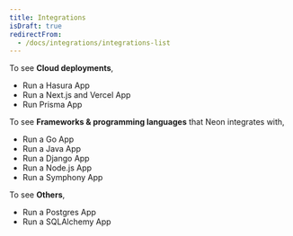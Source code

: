 ```yaml
---
title: Integrations
isDraft: true
redirectFrom:
  - /docs/integrations/integrations-list
---
```


To see **Cloud deployments**,

- Run a Hasura App
- Run a Next.js and Vercel App
- Run Prisma App

To see **Frameworks & programming languages** that Neon integrates with,

- Run a Go App
- Run a Java App
- Run a Django App
- Run a Node.js App
- Run a Symphony App

To see **Others**,

- Run a Postgres App
- Run a SQLAlchemy App
